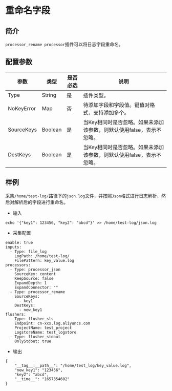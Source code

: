 # 重命名字段

## 简介

`processor_rename processor`插件可以将日志字段重命名。

## 配置参数

| 参数       | 类型    | 是否必选 | 说明                                                                 |
| ---------- | ------- | -------- | -------------------------------------------------------------------- |
| Type       | String  | 是       | 插件类型。                                                           |
| NoKeyError | Map     | 否       | 待添加字段和字段值。键值对格式，支持添加多个。                       |
| SourceKeys | Boolean | 是       | 当Key相同时是否忽略。如果未添加该参数，则默认使用false，表示不忽略。 |
| DestKeys   | Boolean | 是       | 当Key相同时是否忽略。如果未添加该参数，则默认使用false，表示不忽略。 |




## 样例

采集`/home/test-log/`路径下的`json.log`文件，并按照`Json`格式进行日志解析，然后对解析后的字段进行重命名。

* 输入

```
echo '{"key1": 123456, "key2": "abcd"}' >> /home/test-log/json.log
```

* 采集配置

```
enable: true
inputs:
  - Type: file_log
    LogPath: /home/test-log/
    FilePattern: key_value.log
processors:
  - Type: processor_json
    SourceKey: content
    KeepSource: false
    ExpandDepth: 1
    ExpandConnector: ""
  - Type: processor_rename
    SourceKeys: 
      - key1
    DestKeys:
      - new_key1
flushers:
  - Type: flusher_sls
    Endpoint: cn-xxx.log.aliyuncs.com
    ProjectName: test_project
    LogstoreName: test_logstore
  - Type: flusher_stdout
    OnlyStdout: true
```

* 输出

```
{
    "__tag__:__path__": "/home/test_log/key_value.log",
    "new_key1": "123456",
    "key2": "abcd",
    "__time__": "1657354602"
}
``` 
